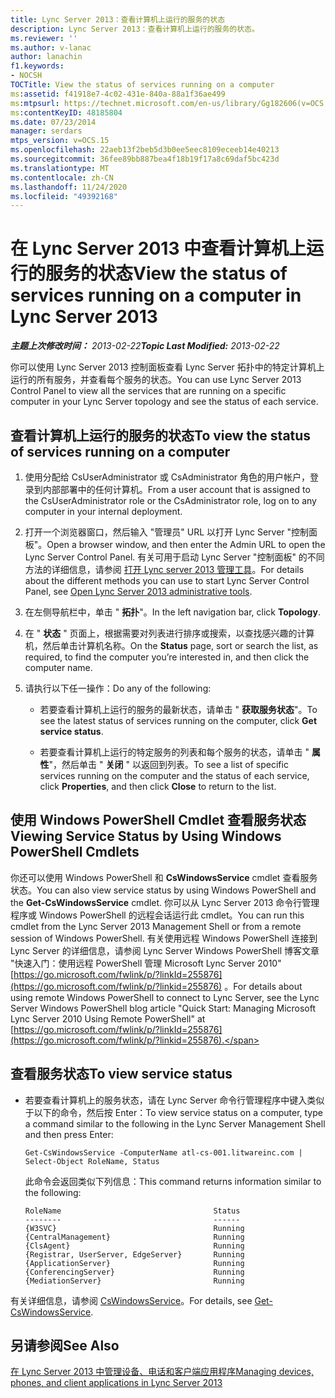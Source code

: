 ```yaml
---
title: Lync Server 2013：查看计算机上运行的服务的状态
description: Lync Server 2013：查看计算机上运行的服务的状态。
ms.reviewer: ''
ms.author: v-lanac
author: lanachin
f1.keywords:
- NOCSH
TOCTitle: View the status of services running on a computer
ms:assetid: f41918e7-4c02-431e-840a-88a1f36ae499
ms:mtpsurl: https://technet.microsoft.com/en-us/library/Gg182606(v=OCS.15)
ms:contentKeyID: 48185804
ms.date: 07/23/2014
manager: serdars
mtps_version: v=OCS.15
ms.openlocfilehash: 22aeb13f2beb5d3b0ee5eec8109eceeb14e40213
ms.sourcegitcommit: 36fee89bb887bea4f18b19f17a8c69daf5bc423d
ms.translationtype: MT
ms.contentlocale: zh-CN
ms.lasthandoff: 11/24/2020
ms.locfileid: "49392168"
---
```

# <a name="view-the-status-of-services-running-on-a-computer-in-lync-server-2013"></a><span data-ttu-id="f5ebd-103">在 Lync Server 2013 中查看计算机上运行的服务的状态</span><span class="sxs-lookup"><span data-stu-id="f5ebd-103">View the status of services running on a computer in Lync Server 2013</span></span>

<div data-xmlns="http://www.w3.org/1999/xhtml">

<div class="topic" data-xmlns="http://www.w3.org/1999/xhtml" data-msxsl="urn:schemas-microsoft-com:xslt" data-cs="https://msdn.microsoft.com/">

<div data-asp="https://msdn2.microsoft.com/asp">



</div>

<div id="mainSection">

<div id="mainBody"><span data-ttu-id="f5ebd-104">

<span> </span></span><span class="sxs-lookup"><span data-stu-id="f5ebd-104">

<span> </span></span></span>

<span data-ttu-id="f5ebd-105">_**主题上次修改时间：** 2013-02-22_</span><span class="sxs-lookup"><span data-stu-id="f5ebd-105">_**Topic Last Modified:** 2013-02-22_</span></span>

<span data-ttu-id="f5ebd-106">你可以使用 Lync Server 2013 控制面板查看 Lync Server 拓扑中的特定计算机上运行的所有服务，并查看每个服务的状态。</span><span class="sxs-lookup"><span data-stu-id="f5ebd-106">You can use Lync Server 2013 Control Panel to view all the services that are running on a specific computer in your Lync Server topology and see the status of each service.</span></span>

<div>

## <a name="to-view-the-status-of-services-running-on-a-computer"></a><span data-ttu-id="f5ebd-107">查看计算机上运行的服务的状态</span><span class="sxs-lookup"><span data-stu-id="f5ebd-107">To view the status of services running on a computer</span></span>

1.  <span data-ttu-id="f5ebd-108">使用分配给 CsUserAdministrator 或 CsAdministrator 角色的用户帐户，登录到内部部署中的任何计算机。</span><span class="sxs-lookup"><span data-stu-id="f5ebd-108">From a user account that is assigned to the CsUserAdministrator role or the CsAdministrator role, log on to any computer in your internal deployment.</span></span>

2.  <span data-ttu-id="f5ebd-109">打开一个浏览器窗口，然后输入 "管理员" URL 以打开 Lync Server "控制面板"。</span><span class="sxs-lookup"><span data-stu-id="f5ebd-109">Open a browser window, and then enter the Admin URL to open the Lync Server Control Panel.</span></span> <span data-ttu-id="f5ebd-110">有关可用于启动 Lync Server "控制面板" 的不同方法的详细信息，请参阅 [打开 Lync server 2013 管理工具](lync-server-2013-open-lync-server-administrative-tools.md)。</span><span class="sxs-lookup"><span data-stu-id="f5ebd-110">For details about the different methods you can use to start Lync Server Control Panel, see [Open Lync Server 2013 administrative tools](lync-server-2013-open-lync-server-administrative-tools.md).</span></span>

3.  <span data-ttu-id="f5ebd-111">在左侧导航栏中，单击 " **拓扑**"。</span><span class="sxs-lookup"><span data-stu-id="f5ebd-111">In the left navigation bar, click **Topology**.</span></span>

4.  <span data-ttu-id="f5ebd-112">在 " **状态** " 页面上，根据需要对列表进行排序或搜索，以查找感兴趣的计算机，然后单击计算机名称。</span><span class="sxs-lookup"><span data-stu-id="f5ebd-112">On the **Status** page, sort or search the list, as required, to find the computer you’re interested in, and then click the computer name.</span></span>

5.  <span data-ttu-id="f5ebd-113">请执行以下任一操作：</span><span class="sxs-lookup"><span data-stu-id="f5ebd-113">Do any of the following:</span></span>
    
      - <span data-ttu-id="f5ebd-114">若要查看计算机上运行的服务的最新状态，请单击 " **获取服务状态**"。</span><span class="sxs-lookup"><span data-stu-id="f5ebd-114">To see the latest status of services running on the computer, click **Get service status**.</span></span>
    
      - <span data-ttu-id="f5ebd-115">若要查看计算机上运行的特定服务的列表和每个服务的状态，请单击 " **属性**"，然后单击 " **关闭** " 以返回到列表。</span><span class="sxs-lookup"><span data-stu-id="f5ebd-115">To see a list of specific services running on the computer and the status of each service, click **Properties**, and then click **Close** to return to the list.</span></span>

</div>

<div>

## <a name="viewing-service-status-by-using-windows-powershell-cmdlets"></a><span data-ttu-id="f5ebd-116">使用 Windows PowerShell Cmdlet 查看服务状态</span><span class="sxs-lookup"><span data-stu-id="f5ebd-116">Viewing Service Status by Using Windows PowerShell Cmdlets</span></span>

<span data-ttu-id="f5ebd-117">你还可以使用 Windows PowerShell 和 **CsWindowsService** cmdlet 查看服务状态。</span><span class="sxs-lookup"><span data-stu-id="f5ebd-117">You can also view service status by using Windows PowerShell and the **Get-CsWindowsService** cmdlet.</span></span> <span data-ttu-id="f5ebd-118">你可以从 Lync Server 2013 命令行管理程序或 Windows PowerShell 的远程会话运行此 cmdlet。</span><span class="sxs-lookup"><span data-stu-id="f5ebd-118">You can run this cmdlet from the Lync Server 2013 Management Shell or from a remote session of Windows PowerShell.</span></span> <span data-ttu-id="f5ebd-119">有关使用远程 Windows PowerShell 连接到 Lync Server 的详细信息，请参阅 Lync Server Windows PowerShell 博客文章 "快速入门：使用远程 PowerShell 管理 Microsoft Lync Server 2010" [https://go.microsoft.com/fwlink/p/?linkId=255876](https://go.microsoft.com/fwlink/p/?linkid=255876) 。</span><span class="sxs-lookup"><span data-stu-id="f5ebd-119">For details about using remote Windows PowerShell to connect to Lync Server, see the Lync Server Windows PowerShell blog article "Quick Start: Managing Microsoft Lync Server 2010 Using Remote PowerShell" at [https://go.microsoft.com/fwlink/p/?linkId=255876](https://go.microsoft.com/fwlink/p/?linkid=255876).</span></span>

<div>

## <a name="to-view-service-status"></a><span data-ttu-id="f5ebd-120">查看服务状态</span><span class="sxs-lookup"><span data-stu-id="f5ebd-120">To view service status</span></span>

  - <span data-ttu-id="f5ebd-121">若要查看计算机上的服务状态，请在 Lync Server 命令行管理程序中键入类似于以下的命令，然后按 Enter：</span><span class="sxs-lookup"><span data-stu-id="f5ebd-121">To view service status on a computer, type a command similar to the following in the Lync Server Management Shell and then press Enter:</span></span>
    
        Get-CsWindowsService -ComputerName atl-cs-001.litwareinc.com | Select-Object RoleName, Status
    
    <span data-ttu-id="f5ebd-122">此命令会返回类似下列信息：</span><span class="sxs-lookup"><span data-stu-id="f5ebd-122">This command returns information similar to the following:</span></span>
    
        RoleName                                  Status
        --------                                  ------
        {W3SVC}                                   Running
        {CentralManagement}                       Running
        {ClsAgent}                                Running
        {Registrar, UserServer, EdgeServer}       Running
        {ApplicationServer}                       Running
        {ConferencingServer}                      Running
        {MediationServer}                         Running

</div>

<span data-ttu-id="f5ebd-123">有关详细信息，请参阅 [CsWindowsService](https://docs.microsoft.com/powershell/module/skype/Get-CsWindowsService)。</span><span class="sxs-lookup"><span data-stu-id="f5ebd-123">For details, see [Get-CsWindowsService](https://docs.microsoft.com/powershell/module/skype/Get-CsWindowsService).</span></span>

</div>

<div>

## <a name="see-also"></a><span data-ttu-id="f5ebd-124">另请参阅</span><span class="sxs-lookup"><span data-stu-id="f5ebd-124">See Also</span></span>


[<span data-ttu-id="f5ebd-125">在 Lync Server 2013 中管理设备、电话和客户端应用程序</span><span class="sxs-lookup"><span data-stu-id="f5ebd-125">Managing devices, phones, and client applications in Lync Server 2013</span></span>](lync-server-2013-managing-devices-phones-and-client-applications.md)  
  

<span data-ttu-id="f5ebd-126"></div>

</div>

<span> </span>

</div>

</div>

</span><span class="sxs-lookup"><span data-stu-id="f5ebd-126"></div>

</div>

<span> </span>

</div>

</div>

</span></span></div>

